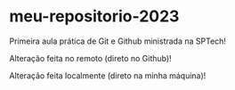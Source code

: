# meu-repositorio-2023

Primeira aula prática de Git e Github ministrada na SPTech!

Alteração feita no remoto (direto no Github)!

Alteração feita localmente (direto na minha máquina)!
